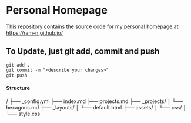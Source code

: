 
# Personal Homepage

This repository contains the source code for my personal homepage at https://ram-n.github.io/

## To Update, just git add, commit and push

```
git add .
git commit -m "<describe your changes>"
git push
```


#### Structure

/
├── _config.yml
├── index.md
├── projects.md
├── _projects/
│   └── hexagons.md
├── _layouts/
│   └── default.html
├── assets/
│   └── css/
│       └── style.css
